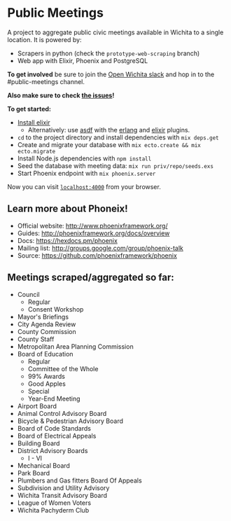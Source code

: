 # Public Meetings

A project to aggregate public civic meetings available in Wichita to a single
location. It is powered by:

* Scrapers in python (check the `prototype-web-scraping` branch)
* Web app with Elixir, Phoenix and PostgreSQL

**To get involved** be sure to join the [Open Wichita
slack](https://openwichita.com/slack) and hop in to the #public-meetings
channel.

**Also make sure to check [the
issues](https://github.com/openwichita/public-meetings/issues)!**

**To get started:**
  * [Install elixir](http://elixir-lang.org/install.html)
    * Alternatively: use [asdf](https://github.com/asdf-vm/asdf) with the
      [erlang](https://github.com/asdf-vm/asdf-erlang) and
      [elixir](https://github.com/asdf-vm/asdf-elixir) plugins.
  * `cd` to the project directory and install dependencies with `mix deps.get`
  * Create and migrate your database with `mix ecto.create && mix ecto.migrate`
  * Install Node.js dependencies with `npm install`
  * Seed the database with meeting data: `mix run priv/repo/seeds.exs`
  * Start Phoenix endpoint with `mix phoenix.server`

Now you can visit [`localhost:4000`](http://localhost:4000) from your browser.

## Learn more about Phoneix!

  * Official website: http://www.phoenixframework.org/
  * Guides: http://phoenixframework.org/docs/overview
  * Docs: https://hexdocs.pm/phoenix
  * Mailing list: http://groups.google.com/group/phoenix-talk
  * Source: https://github.com/phoenixframework/phoenix
  
## Meetings scraped/aggregated so far:

  * Council
      * Regular
      * Consent Workshop
  * Mayor's Briefings
  * City Agenda Review
  * County Commission
  * County Staff
  * Metropolitan Area Planning Commission
  * Board of Education
      * Regular
      * Committee of the Whole
      * 99% Awards
      * Good Apples
      * Special
      * Year-End Meeting
  * Airport Board
  * Animal Control Advisory Board
  * Bicycle & Pedestrian Advisory Board
  * Board of Code Standards
   * Board of Electrical Appeals
  * Building Board
  * District Advisory Boards
      *  I - VI
  * Mechanical Board
  * Park Board
  * Plumbers and Gas fitters Board Of Appeals
  * Subdivision and Utility Advisory
  * Wichita Transit Advisory Board
  * League of Women Voters
  * Wichita Pachyderm Club
